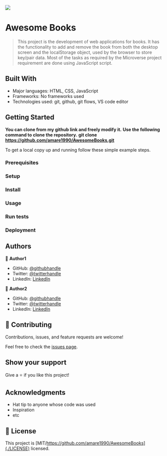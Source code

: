 ![](https://img.shields.io/badge/Microverse-blueviolet)

# Awesome Books

> This project is the development of web applications for books. It has the functionality to add and remove the book from both the desktop screen and the localStorage object, used by the browser to store key/pair data. Most of the tasks as required by the Microverse project requirement are done using JavaScript script. 


## Built With

- Major languages: HTML, CSS, JavaScript
- Frameworks: No frameworks used
- Technologies used: git, github, git flows, VS code editor


## Getting Started

**You can clone from my github link and freely modify it.**
**Use the following command to clone the repository.**
**git clone https://github.com/amare1990/AwesomeBooks.git**


To get a local copy up and running follow these simple example steps.

### Prerequisites

### Setup

### Install

### Usage

### Run tests

### Deployment



## Authors

👤 **Author1**

- GitHub: [@githubhandle](https://github.com/amare1990)
- Twitter: [@twitterhandle](https://twitter.com/twitterhandle)
- LinkedIn: [LinkedIn](https://linkedin.com/in/linkedinhandle)

👤 **Author2**

- GitHub: [@githubhandle](https://github.com/githubhandle)
- Twitter: [@twitterhandle](https://twitter.com/twitterhandle)
- LinkedIn: [LinkedIn](https://linkedin.com/in/linkedinhandle)

## 🤝 Contributing

Contributions, issues, and feature requests are welcome!

Feel free to check the [issues page](../../issues/).

## Show your support

Give a ⭐️ if you like this project!

## Acknowledgments

- Hat tip to anyone whose code was used
- Inspiration
- etc

## 📝 License

This project is [MIT/https://github.com/amare1990/AwesomeBooks](./LICENSE) licensed.